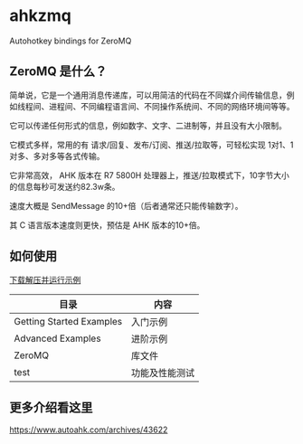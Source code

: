 # ahkzmq
Autohotkey bindings for ZeroMQ

## ZeroMQ 是什么？
简单说，它是一个通用消息传递库，可以用简洁的代码在不同媒介间传输信息，例如线程间、进程间、不同编程语言间、不同操作系统间、不同的网络环境间等等。

它可以传递任何形式的信息，例如数字、文字、二进制等，并且没有大小限制。

它模式多样，常用的有 请求/回复、发布/订阅、推送/拉取等，可轻松实现 1对1、1对多、多对多等各式传输。

它非常高效， AHK 版本在 R7 5800H 处理器上，推送/拉取模式下，10字节大小的信息每秒可发送约82.3w条。

速度大概是 SendMessage 的10+倍（后者通常还只能传输数字）。

其 C 语言版本速度则更快，预估是 AHK 版本的10+倍。

## 如何使用
[下载解压并运行示例](https://github.com/telppa/ahkzmq/archive/refs/heads/main.zip "实时更新")

目录 | 内容
------------- | -------------
Getting Started Examples | 入门示例
Advanced Examples | 进阶示例
ZeroMQ | 库文件
test | 功能及性能测试

## 更多介绍看这里
https://www.autoahk.com/archives/43622
